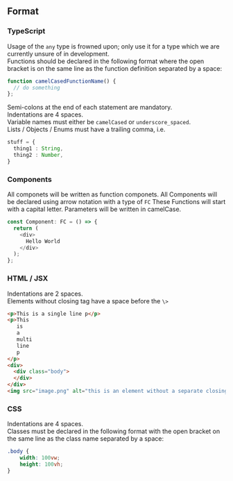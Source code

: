 ## Format

### TypeScript
Usage of the `any` type is frowned upon; only use it for a type which we are currently unsure of in development.  
Functions should be declared in the following format where the open bracket is on the same line as the function definition separated by a space:
```TypeScript
function camelCasedFunctionName() {
  // do something
};
```
Semi-colons at the end of each statement are mandatory.  
Indentations are 4 spaces.  
Variable names must either be `camelCased` or `underscore_spaced`.  
Lists / Objects / Enums must have a trailing comma, i.e.
```TypeScript
stuff = {
  thing1 : String,
  thing2 : Number,
}
```
### Components
All componets will be written as function componets. All Components will be declared using arrow notation with a type of `FC`
These Functions will start with a capital letter. Parameters will be written in camelCase.
```TypeScript
const Component: FC = () => {
  return (
    <div>
      Hello World
    </div>
  );
};
```

### HTML / JSX
Indentations are 2 spaces.  
Elements without closing tag have a space before the `\>`
```HTML
<p>This is a single line p</p>
<p>This 
   is
   a
   multi
   line
   p
</p>
<div>
  <div class="body">
  </div>
</div>
<img src="image.png" alt="this is an element without a separate closing tag" />
```

### CSS
Indentations are 4 spaces.  
Classes must be declared in the following format with the open bracket on the same line as the class name separated by a space:
```CSS
.body {
    width: 100vw;
    height: 100vh;
}
```
